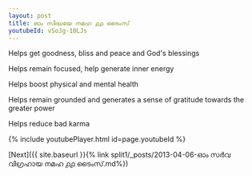 ```yaml
---
layout: post
title: ഓം സിദ്ധയേ നമഹ ൧൧ ടൈംസ്
youtubeId: vSoJg-10LJs
---
```

 
 
Helps get goodness, bliss and peace and God's blessings
 
Helps remain focused, help generate inner energy 
 
Helps boost physical and mental health 
 
Helps remain grounded and generates a sense of gratitude towards the greater power 
 
Helps reduce bad karma
 
 
 
 


{% include youtubePlayer.html id=page.youtubeId %}
 
[Next]({{ site.baseurl }}{% link  split1/_posts/2013-04-06-ഓം സർവ വിഗ്രഹായ നമഹ ൧൧ ടൈംസ്.md%})
 
